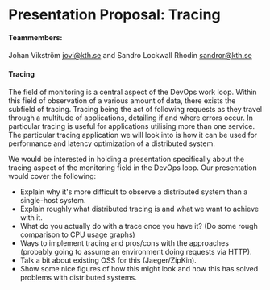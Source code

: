 # Presentation Proposal: Tracing
#### Teammembers: 
Johan Vikström <jovi@kth.se> and Sandro Lockwall Rhodin <sandror@kth.se>

#### Tracing
The field of monitoring is a central aspect of the DevOps work loop. Within this field of observation of a various amount of data, there exists the subfield of tracing. Tracing being the act of following requests as they travel through a multitude of applications, detailing if and where errors occur. In particular tracing is useful for applications utilising more than one service.
The particular tracing application we will look into is how it can be used for performance and latency optimization of a distributed system.

We would be interested in holding a presentation specifically about the tracing aspect of the monitoring field in the DevOps loop. Our presentation would cover the following:

* Explain why it's more difficult to observe a distributed system than a single-host system.
* Explain roughly what distributed tracing is and what we want to achieve with it.
* What do you actually do with a trace once you have it? (Do some rough comparison to CPU usage graphs)
* Ways to implement tracing and pros/cons with the approaches (probably going to assume an environment doing requests via HTTP).
* Talk a bit about existing OSS for this (Jaeger/ZipKin).
* Show some nice figures of how this might look and how this has solved problems with distributed systems.

